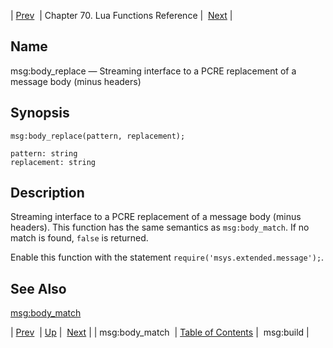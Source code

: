 | [Prev](lua.ref.msg_body_match)  | Chapter 70. Lua Functions Reference |  [Next](lua.ref.msg_build) |

<a name="lua.ref.msg_body_replace"></a>
## Name

msg:body_replace — Streaming interface to a PCRE replacement of a message body (minus headers)

<a name="idp16708128"></a>
## Synopsis

`msg:body_replace(pattern, replacement);`

```
pattern: string
replacement: string
```
<a name="idp16711072"></a>
## Description

Streaming interface to a PCRE replacement of a message body (minus headers). This function has the same semantics as `msg:body_match`. If no match is found, `false` is returned.

Enable this function with the statement `require('msys.extended.message');`.

<a name="idp16714864"></a>
## See Also

[msg:body_match](lua.ref.msg_body_match "msg:body_match")

| [Prev](lua.ref.msg_body_match)  | [Up](lua.function.details) |  [Next](lua.ref.msg_build) |
| msg:body_match  | [Table of Contents](index) |  msg:build |

